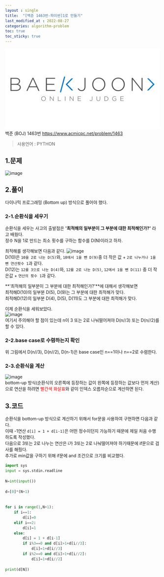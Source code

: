 ```yaml
---
layout : single
title:  "[백준 1463번-파이썬]1로 만들기"
last_modified_at : 2022-08-27
categories: algorithm-problem
toc: true
toc_sticky: true
---
```

<center><img src="/img/boj/boj-logo.png"></center>
백준 (BOJ) 1463번  
<a href="https://www.acmicpc.net/problem/1463">https://www.acmicpc.net/problem/1463</a>

> 사용언어 : PYTHON

## 1.문제  
![image](https://user-images.githubusercontent.com/80660585/187019476-c073f0b7-151b-4334-b095-3c31747cdb1d.png)


## 2.풀이  
다이나믹 프로그래밍 (Bottom up) 방식으로 풀어야 했다.   

### 2-1.순환식을 세우기  
순환식을 세우는 사고의 출발점은 **'최적해의 일부분이 그 부분에 대한 최적해인가?'** 라고 배웠다.  
정수 N을 1로 만드는 최소 횟수를 구하는 함수를 D(N)이라고 하자. 

최적해를 생각해보면 다음과 같다.
![image](https://user-images.githubusercontent.com/80660585/187020087-43f75fec-bc40-4925-8541-c733de08246c.png)  
D(10)은 `10을 2로 나눈 D(5)`와, `10에서 1을 뺀 D(9)`중 더 작은 값 +  `2로 나누거나 1을 뺀 연산횟수 1`과 같다.   
D(12)는 `12를 3으로 나눈 D(4)`와, `12를 2로 나눈 D(5)`, `12에서 1을 뺀 D(11)` 중 더 작은값 +  `연산의 횟수 1`과 같다.

**'최적해의 일부분이 그 부분에 대한 최적해인가?'**에 대해서 생각해보면    
최적해D(10)의 일부분 D(5), D(9)는 그 부분에 대한 최적해가 맞다.  
최적해D(12)의 일부분 D(4), D(5), D(11)도 그 부분에 대한 최적해가 맞다.  

이제 순환식을 세워보았다.  
![image](https://user-images.githubusercontent.com/80660585/187020480-af1ac0e7-eaa2-4a9e-90ef-fd5d6322ef6f.png)  
여기서 주의해야 할 점이 있는데 n이 3 또는 2로 나눠떨어져야 D(n//3) 또는 D(n//2)를 할 수 있다.  

### 2-2.base case로 수렴하는지 확인
위 그림에서 D(n//3), D(n//2), D(n-1)은 base case인 n==1이나 n==2로 수렴한다.  

### 2-3.순환식을 계산
![image](https://user-images.githubusercontent.com/80660585/187020806-794b9352-1fc4-4014-a0e6-850cf23b75c9.png)  
bottom-up 방식(순환식의 오른쪽에 등장하는 값이 왼쪽에 등장하는 값보다 먼저 계산)으로 연산을 하려면 <span style="color:red">빨간색 화살표</span>와 같이 인덱스 오름차순으로 계산하면 된다.  

## 3.코드
순환식을 bottom-up 방식으로 계산하기 위해서 for문을 사용하여 구현하면 다음과 같다.   
이때 -1연산 `d[i] = 1 + d[i-1]`은 어떤 정수이던지 가능하기 때문에 제일 처음 수행하도록 작성했다.  
다음으로 3또는 2로 나누는 연산은 i가 3또는 2로 나눠떨어져야 하기때문에 if문으로 검사를 해줬다.  
추가로 min값을 구하기 위해 if문에 and 조건으로 크기를 비교했다.   

```python
import sys
input = sys.stdin.readline

N=int(input())

d=[0]*(N+1)


for i in range(1,N+1):
    if i==1:
        d[i]=0
    elif i==2:
        d[i]=1
    else:
        d[i] = 1 + d[i-1]
        if i%3==0 and d[i]>1+d[i//3]:
            d[i]=1+d[i//3]
        if i%2==0 and d[i]>1+d[i//2]:
            d[i]=1+d[i//2]

print(d[N])
```



